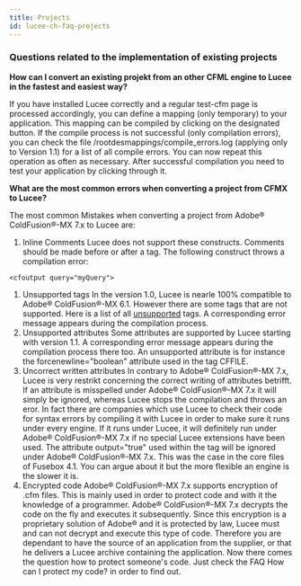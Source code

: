 ```yaml
---
title: Projects
id: lucee-ch-faq-projects
---
```


### Questions related to the implementation of existing projects ###

**How can I convert an existing projekt from an other CFML engine to Lucee in the fastest and easiest way?**

If you have installed Lucee correctly and a regular test-cfm page is processed accordingly, you can define a mapping (only temporary) to your application.
This mapping can be compiled by clicking on the designated button. If the compile process is not successful (only compilation errors), you can check the file /rootdesmappings/compile_errors.log (applying only to Version 1.1) for a list of all compile errors. You can now repeat this operation as often as necessary.
After successful compilation you need to test your application by clicking through it.

**What are the most common errors when converting a project from CFMX to Lucee?**

The most common Mistakes when converting a project from Adobe® ColdFusion®-MX 7.x to Lucee are:
1. Inline Comments
Lucee does not support these constructs. Comments should be made before or after a tag.
The following construct throws a compilation error:

```<cfoutput query="myQuery">```

1. Unsupported tags
In the version 1.0, Lucee is nearle 100% compatible to Adobe® ColdFusion®-MX 6.1. However there are some tags that are not supported. Here is a list of all [unsupported](https://web.archive.org/web/20090328155319/http://railo.ch:80/en/index.cfm?treeID=274) tags. A corresponding error message appears during the compilation process.
1. Unsupported attributes
Some attributes are supported by Lucee starting with version 1.1. A corresponding error message appears during the compilation process there too. An unsupported attribute is for instance the forcenewline="boolean" attribute used in the tag CFFILE.
1. Uncorrect written attributes
In contrary to Adobe® ColdFusion®-MX 7.x, Lucee is very restrikt concerning the correct writing of attributes betrifft. If an attribute is misspelled under Adobe® ColdFusion®-MX 7.x it will simply be ignored, whereas Lucee stops the compilation and throws an eror. In fact there are companies which use Lucee to check their code for syntax errors by compiling it with Lucee in order to make sure it runs under every engine. If it runs under Lucee, it will definitely run under Adobe® ColdFusion®-MX 7.x if no special Lucee extensions have been used.
The attribute output="true" used within the tag <cfargument> will be ignored under Adobe® ColdFusion®-MX 7.x. This was the case in the core files of Fusebox 4.1.
You can argue about it but the more flexible an engine is the slower it is.
1. Encrypted code
Adobe® ColdFusion®-MX 7.x supports encryption of .cfm files. This is mainly used in order to protect code and with it the knowledge of a programmer. Adobe® ColdFusion®-MX 7.x decrypts the code on the fly and executes it subsequently. Since this encryption is a proprietary solution of Adobe® and it is protected by law, Lucee must and can not decrypt and execute this type of code. Therefore you are dependant to have the source of an application from the supplier, or that he delivers a Lucee archive containing the application.
Now there comes the question how to protect someone's code. Just check the FAQ How can I protect my code? in order to find out.